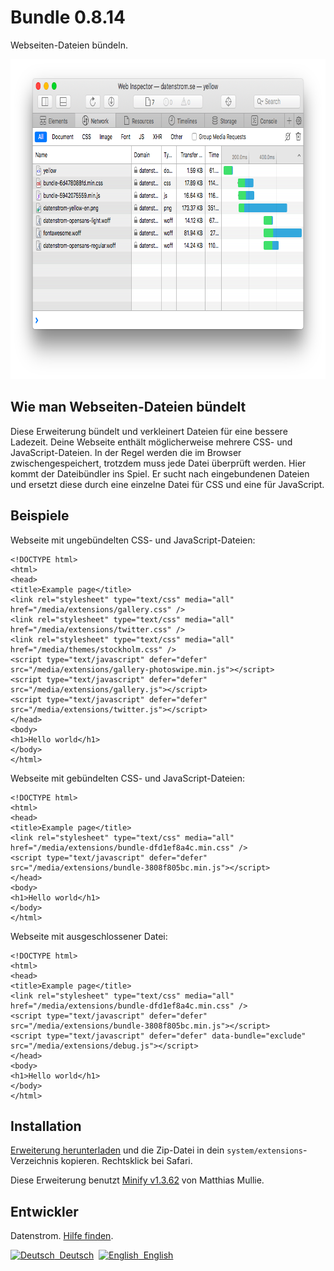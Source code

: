 Bundle 0.8.14
=============
Webseiten-Dateien bündeln.

<p align="center"><img src="bundle-screenshot.png?raw=true" width="795" height="512" alt="Bildschirmfoto"></p>

## Wie man Webseiten-Dateien bündelt

Diese Erweiterung bündelt und verkleinert Dateien für eine bessere Ladezeit. Deine Webseite enthält möglicherweise mehrere CSS- und JavaScript-Dateien. In der Regel werden die im Browser zwischengespeichert, trotzdem muss jede Datei überprüft werden. Hier kommt der Dateibündler ins Spiel. Er sucht nach eingebundenen Dateien und ersetzt diese durch eine einzelne Datei für CSS und eine für JavaScript.

## Beispiele

Webseite mit ungebündelten CSS- und JavaScript-Dateien:

```
<!DOCTYPE html>
<html>
<head>
<title>Example page</title>
<link rel="stylesheet" type="text/css" media="all" href="/media/extensions/gallery.css" />
<link rel="stylesheet" type="text/css" media="all" href="/media/extensions/twitter.css" />
<link rel="stylesheet" type="text/css" media="all" href="/media/themes/stockholm.css" />
<script type="text/javascript" defer="defer" src="/media/extensions/gallery-photoswipe.min.js"></script>
<script type="text/javascript" defer="defer" src="/media/extensions/gallery.js"></script>
<script type="text/javascript" defer="defer" src="/media/extensions/twitter.js"></script>
</head>
<body>
<h1>Hello world</h1>
</body>
</html>
```

Webseite mit gebündelten CSS- und JavaScript-Dateien:

```
<!DOCTYPE html>
<html>
<head>
<title>Example page</title>
<link rel="stylesheet" type="text/css" media="all" href="/media/extensions/bundle-dfd1ef8a4c.min.css" />
<script type="text/javascript" defer="defer" src="/media/extensions/bundle-3808f805bc.min.js"></script>
</head>
<body>
<h1>Hello world</h1>
</body>
</html>
```

Webseite mit ausgeschlossener Datei:

```
<!DOCTYPE html>
<html>
<head>
<title>Example page</title>
<link rel="stylesheet" type="text/css" media="all" href="/media/extensions/bundle-dfd1ef8a4c.min.css" />
<script type="text/javascript" defer="defer" src="/media/extensions/bundle-3808f805bc.min.js"></script>
<script type="text/javascript" defer="defer" data-bundle="exclude" src="/media/extensions/debug.js"></script>
</head>
<body>
<h1>Hello world</h1>
</body>
</html>
```

## Installation

[Erweiterung herunterladen](https://github.com/datenstrom/yellow-extensions/raw/master/zip/bundle.zip) und die Zip-Datei in dein `system/extensions`-Verzeichnis kopieren. Rechtsklick bei Safari.

Diese Erweiterung benutzt [Minify v1.3.62](https://github.com/matthiasmullie/minify) von Matthias Mullie.

## Entwickler

Datenstrom. [Hilfe finden](https://datenstrom.se/de/yellow/help/).

<p>
<a href="README-de.md"><img src="https://raw.githubusercontent.com/datenstrom/yellow-extensions/master/source/help/language-de.png" width="15" height="15" alt="Deutsch">&nbsp; Deutsch</a>&nbsp;
<a href="README.md"><img src="https://raw.githubusercontent.com/datenstrom/yellow-extensions/master/source/help/language-en.png" width="15" height="15" alt="English">&nbsp; English</a>&nbsp;
</p>
